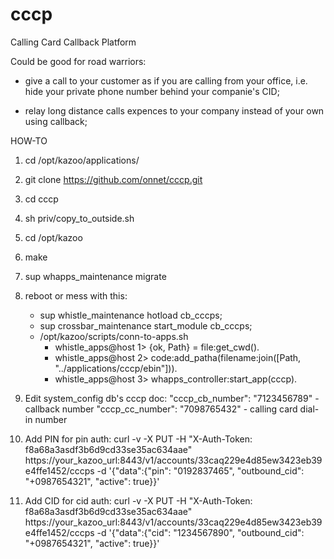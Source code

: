 cccp
====
Calling Card Callback Platform

Could be good for road warriors:

- give a call to your customer as if you are calling from your office, i.e. hide your private phone number behind your companie's CID;

- relay long distance calls expences to your company instead of your own using callback;


HOW-TO

1. cd /opt/kazoo/applications/
2. git clone https://github.com/onnet/cccp.git
3. cd cccp
4. sh priv/copy_to_outside.sh
5. cd /opt/kazoo
6. make
7. sup whapps_maintenance migrate

8. reboot or mess with this:
    - sup whistle_maintenance hotload cb_cccps;
    - sup crossbar_maintenance start_module cb_cccps;
    - /opt/kazoo/scripts/conn-to-apps.sh
      - whistle_apps@host 1> {ok, Path} = file:get_cwd().
      - whistle_apps@host 2> code:add_patha(filename:join([Path, "../applications/cccp/ebin"])).
      - whistle_apps@host 3> whapps_controller:start_app(cccp).

9. Edit system_config db's cccp doc:
    "cccp_cb_number": "7123456789" - callback number
    "cccp_cc_number": "7098765432" - calling card dial-in number

12. Add PIN for pin auth:
    curl -v -X PUT -H "X-Auth-Token: f8a68a3asdf3b6d9cd33se35ac634aae" https://your_kazoo_url:8443/v1/accounts/33caq229e4d85ew3423eb39e4ffe1452/cccps -d '{"data":{"pin": "0192837465", "outbound_cid": "+0987654321", "active": true}}'

13. Add CID for cid auth:
    curl -v -X PUT -H "X-Auth-Token: f8a68a3asdf3b6d9cd33se35ac634aae" https://your_kazoo_url:8443/v1/accounts/33caq229e4d85ew3423eb39e4ffe1452/cccps -d '{"data":{"cid": "1234567890", "outbound_cid": "+0987654321", "active": true}}'

